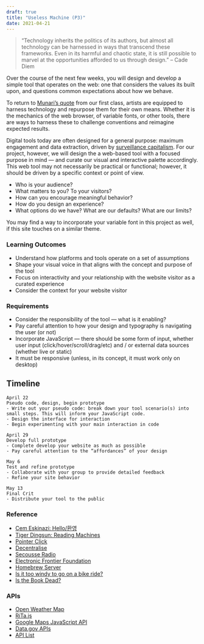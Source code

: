 ```yaml
---
draft: true
title: "Useless Machine (P3)"
date: 2021-04-21
---
```


> “Technology inherits the politics of its authors, but almost all technology can be harnessed in ways that transcend these frameworks. Even in its harmful and chaotic state, it is still possible to marvel at the opportunities afforded to us through design.” – Cade Diem

Over the course of the next few weeks, you will design and develop a simple tool that operates on the web: one that considers the values its built upon, and questions common expectations about how we behave.

To return to [Munari’s quote]("00-webintro.md") from our first class, artists are equipped to harness technology and repurpose them for their own means. Whether it is the mechanics of the web browser, of variable fonts, or other tools, there are ways to harness these to challenge conventions and reimagine expected results.

Digital tools today are often designed for a general purpose: maximum engagement and data extraction, driven by [surveillance capitalism](https://www.nytimes.com/2021/01/29/opinion/sunday/facebook-surveillance-society-technology.html).
For our project, however, we will design the a web-based tool with a focused purpose in mind — and curate our visual and interactive palette accordingly. This web tool may not necessarily be practical or functional; however, it should be driven by a specific context or point of view.

- Who is your audience?
- What matters to you? To your visitors?
- How can you encourage meaningful behavior?
- How do you design an experience?
- What options do we have? What are our defaults? What are our limits?

You may find a way to incorporate your variable font in this project as well, if this site touches on a similar theme.

### Learning Outcomes
- Understand how platforms and tools operate on a set of assumptions
- Shape your visual voice in that aligns with the concept and purpose of the tool
- Focus on interactivity and your relationship with the website visitor as a curated experience
- Consider the context for your website visitor

### Requirements
- Consider the responsibility of the tool — what is it enabling?
- Pay careful attention to how your design and typography is navigating the user (or not)
- Incorporate JavaScript — there should be some form of input, whether user input (click/hover/scroll/drag/etc) and / or external data sources (whether live or static)
- It must be responsive (unless, in its concept, it must work only on desktop)

## Timeline
```
April 22
Pseudo code, design, begin prototype
- Write out your pseudo code: break down your tool scenario(s) into small steps. This will inform your JavaScript code.
- Design the interface for interaction
- Begin experimenting with your main interaction in code

April 29
Develop full prototype
- Complete develop your website as much as possible
- Pay careful attention to the “affordances” of your design

May 6
Test and refine prototype
- Collaborate with your group to provide detailed feedback
- Refine your site behavior

May 13
Final Crit
- Distribute your tool to the public
```

### Reference
- [Cem Eskinazi: Hello/환영](http://risdweb16.github.io/cem/projects/game/14_thegame/hello.html)
- [Tiger Dingsun: Reading Machines](https://tdingsun.github.io/reading-machines/)
- [Pointer Click](https://pointer.click/)
- [Decentralise](https://decentralise.somersethouse.org.uk/canvas)
- [Secousse Radio](https://secousse.tv/)
- [Electronic Frontier Foundation](https://www.eff.org/pages/tools)
- [Homebrew Server](https://homebrewserver.club/)
- [Is it too windy to go on a bike ride?](https://idratherbewriting.com/learnapidoc/assets/files/aeris-observations.html)
- [Is the Book Dead?](http://isthebookdead.com/)

### APIs
- [Open Weather Map](https://openweathermap.org/)
- [RiTa.js](https://rednoise.org/rita/)
- [Google Maps JavaScript API](https://developers.google.com/maps/documentation/javascript/overview)
- [Data.gov APIs](https://www.data.gov/developers/apis)
- [API List](https://apilist.fun/)

